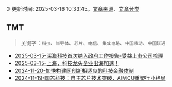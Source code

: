 :alarm_clock: 更新时间: 2025-03-16 10:33:45。[文章来源](/README.md)、[文章分类](/TAGS.md)

## TMT


> 关键字：`科技`、`半导体`、`芯片`、`电信`、`集成电路`、`中国移动`、`中国联通`



- [2025-03-15-深海科技首次纳入政府工作报告-受益上市公司梳理](https://www.cls.cn/detail/1972940) 
- [2025-03-15-上海，科技龙头企业出海加速！](https://www.cls.cn/detail/1972860) 
- [2024-11-20-加快构建同创新相适应的科技金融体制](https://xueqiu.com/9193403816/313561745) 
- [2024-11-19-国芯科技：自主芯片技术突破，AIMCU重塑行业格局](https://xueqiu.com/8151841495/313402043) 

